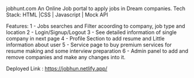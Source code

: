 jobhunt.com
An Online Job portal to apply jobs in Dream companies.
Tech Stack: HTML |CSS | Javascript | Mock API

Features:
1 - Jobs searches and Filter acoording to company, job type and location
2 - Login/Signup/Logout
3 - See detailed information of single company in next page
4 - Profile Section to add resume and Little information about user
5 - Service page to buy premium services for resume making and some interview preparation
6 - Admin panel to add and remove companies and make any changes into it.

Deployed Link : https://jobhun.netlify.app/
